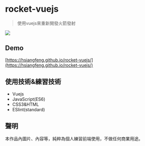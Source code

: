 # rocket-vuejs
> 使用vuejs來重新開發火箭發射  

![](https://i.imgur.com/CjpEVpR.png)

## Demo
[https://hsiangfeng.github.io/rocket-vuejs/](https://hsiangfeng.github.io/rocket-vuejs/)

## 使用技術&練習技術
- Vuejs
- JavaScript(ES6)
- CSS3&HTML
- ESlint(standard)
## 聲明
本作品內圖片、內容等，純粹為個人練習前端使用，不做任何商業用途。
